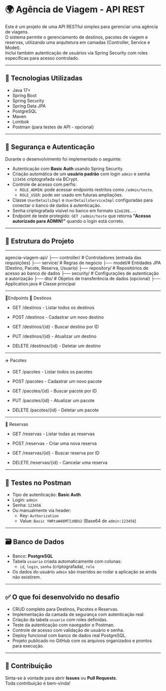 # 🌍 Agência de Viagem - API REST

Este é um projeto de uma API RESTful simples para gerenciar uma agência de viagens.  
O sistema permite o gerenciamento de destinos, pacotes de viagem e reservas, utilizando uma arquitetura em camadas (Controller, Service e Model).  
Inclui também autenticação de usuários via Spring Security com roles específicas para acesso controlado.

---

## 🧱 Tecnologias Utilizadas

- Java 17+
- Spring Boot
- Spring Security
- Spring Data JPA
- PostgreSQL
- Maven
- Lombok
- Postman (para testes de API - opcional)

---

## 🔐 Segurança e Autenticação

Durante o desenvolvimento foi implementado o seguinte:

- Autenticação com **Basic Auth** usando Spring Security.
- Criação automática de um **usuário padrão** com login `admin` e senha `123456` criptografada via BCrypt.
- Controle de acesso com perfis:
  - `ROLE_ADMIN`: pode acessar endpoints restritos como `/admin/teste`.
  - `ROLE_USER`: pode ser usado em futuras ampliações.
- Classe `UserDetailsImpl` e `UserDetailsServiceImpl` configuradas para conectar o banco de dados à autenticação.
- Senha criptografada visível no banco em formato `$2a$10$...`
- Endpoint de teste protegido: `GET /admin/teste` que retorna **"Acesso autorizado para ADMIN!"** quando o login está correto.

---

## 📁 Estrutura do Projeto
---
agencia-viagem-api/
├── controller/ # Controladores (entrada das requisições)
├── service/ # Regras de negócio
├── model/# Entidades JPA (Destino, Pacote, Reserva, Usuario)
├── repository/ # Repositórios de acesso ao banco de dados
├── security/ # Configurações de autenticação e autorização
├── dto/ # Objetos de transferência de dados (opcional)
├── Application.java # Classe principal

---

📌Endpoints
🧭 Destinos
- GET /destinos - Listar todos os destinos

- POST /destinos - Cadastrar um novo destino

- GET /destinos/{id} - Buscar destino por ID

- PUT /destinos/{id} - Atualizar um destino

- DELETE /destinos/{id} - Deletar um destino

---

✈️ Pacotes
- GET /pacotes - Listar todos os pacotes

- POST /pacotes - Cadastrar um novo pacote

- GET /pacotes/{id} - Buscar pacote por ID

- PUT /pacotes/{id} - Atualizar um pacote

- DELETE /pacotes/{id} - Deletar um pacote

---

📑 Reservas
- GET /reservas - Listar todas as reservas

- POST /reservas - Criar uma nova reserva

- GET /reservas/{id} - Buscar reserva por ID

- DELETE /reservas/{id} - Cancelar uma reserva

---

## 🧪 Testes no Postman

- Tipo de autenticação: **Basic Auth**
- Login: `admin`
- Senha: `123456`
- Ou manualmente via header:
  - Key: `Authorization`
  - Value: `Basic YWRtaW46MTIzNDU2` (Base64 de `admin:123456`)

---

## 🗃️ Banco de Dados

- Banco: **PostgreSQL**
- Tabela `usuario` criada automaticamente com colunas:
  - `id`, `login`, `senha` (criptografada), `role`
- Os dados do usuário `admin` são inseridos ao rodar a aplicação se ainda não existirem.

---

## ✅ O que foi desenvolvido no desafio

- CRUD completo para Destinos, Pacotes e Reservas.
- Implementação da camada de segurança com autenticação real.
- Criação da tabela `usuario` com roles definidas.
- Teste da autenticação com navegador e Postman.
- Controle de acesso com validação de usuário e senha.
- Deploy funcional com banco de dados real PostgreSQL.
- Projeto publicado no GitHub com os arquivos organizados e prontos para execução.

---

## 🤝 Contribuição

Sinta-se à vontade para abrir **Issues** ou **Pull Requests**.  
Toda contribuição é bem-vinda!
